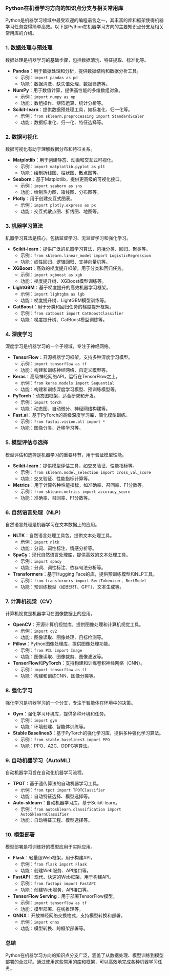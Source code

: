 ### Python在机器学习方向的知识点分支与相关常用库

Python是机器学习领域中最受欢迎的编程语言之一，其丰富的库和框架使得机器学习任务变得简单高效。以下是Python在机器学习方向的主要知识点分支及相关常用库的介绍。

### 1. 数据处理与预处理
数据处理是机器学习的基础步骤，包括数据清洗、特征提取、标准化等。

- **Pandas**：用于数据处理和分析，提供数据结构和数据分析工具。
  - 示例：`import pandas as pd`
  - 功能：数据清洗、缺失值处理、数据筛选等。
- **NumPy**：用于数值计算，提供高性能的多维数组对象。
  - 示例：`import numpy as np`
  - 功能：数组操作、矩阵运算、统计分析等。
- **Scikit-learn**：提供数据预处理工具，如标准化、归一化等。
  - 示例：`from sklearn.preprocessing import StandardScaler`
  - 功能：数据标准化、归一化、特征选择等。

### 2. 数据可视化
数据可视化有助于理解数据分布和特征关系。

- **Matplotlib**：用于创建静态、动画和交互式可视化。
  - 示例：`import matplotlib.pyplot as plt`
  - 功能：绘制折线图、柱状图、散点图等。
- **Seaborn**：基于Matplotlib，提供更高级的可视化接口。
  - 示例：`import seaborn as sns`
  - 功能：绘制热力图、箱线图、分布图等。
- **Plotly**：用于创建交互式图表。
  - 示例：`import plotly.express as px`
  - 功能：交互式散点图、折线图、地图等。

### 3. 机器学习算法
机器学习算法是核心，包括监督学习、无监督学习和强化学习。

- **Scikit-learn**：提供广泛的机器学习算法，包括分类、回归、聚类等。
  - 示例：`from sklearn.linear_model import LogisticRegression`
  - 功能：线性回归、逻辑回归、支持向量机等。
- **XGBoost**：高效的梯度提升框架，用于分类和回归任务。
  - 示例：`import xgboost as xgb`
  - 功能：梯度提升树、XGBoost模型训练等。
- **LightGBM**：基于梯度提升的高效机器学习框架。
  - 示例：`import lightgbm as lgb`
  - 功能：梯度提升树、LightGBM模型训练等。
- **CatBoost**：用于分类和回归任务的梯度提升框架。
  - 示例：`from catboost import CatBoostClassifier`
  - 功能：梯度提升树、CatBoost模型训练等。

### 4. 深度学习
深度学习是机器学习的一个子领域，专注于神经网络。

- **TensorFlow**：开源机器学习框架，支持多种深度学习模型。
  - 示例：`import tensorflow as tf`
  - 功能：构建和训练神经网络、自定义模型等。
- **Keras**：高级神经网络API，运行在TensorFlow之上。
  - 示例：`from keras.models import Sequential`
  - 功能：构建和训练深度学习模型、预训练模型等。
- **PyTorch**：动态图框架，适合研究和开发。
  - 示例：`import torch`
  - 功能：动态图、自动微分、神经网络构建等。
- **Fast.ai**：基于PyTorch的高级深度学习库，简化模型训练。
  - 示例：`from fastai.vision.all import *`
  - 功能：图像分类、迁移学习等。

### 5. 模型评估与选择
模型评估和选择是机器学习的重要环节，用于验证模型性能。

- **Scikit-learn**：提供模型评估工具，如交叉验证、性能指标等。
  - 示例：`from sklearn.model_selection import cross_val_score`
  - 功能：交叉验证、性能指标计算等。
- **Metrics**：用于计算各种性能指标，如准确率、召回率、F1分数等。
  - 示例：`from sklearn.metrics import accuracy_score`
  - 功能：准确率、召回率、F1分数等。

### 6. 自然语言处理（NLP）
自然语言处理是机器学习在文本数据上的应用。

- **NLTK**：自然语言处理工具包，提供文本处理工具。
  - 示例：`import nltk`
  - 功能：分词、词性标注、情感分析等。
- **SpaCy**：现代自然语言处理库，提供高效的文本处理工具。
  - 示例：`import spacy`
  - 功能：分词、词性标注、依存句法分析等。
- **Transformers**：基于Hugging Face的库，提供预训练模型和NLP工具。
  - 示例：`from transformers import BertTokenizer, BertModel`
  - 功能：预训练模型（如BERT、GPT）、文本生成等。

### 7. 计算机视觉（CV）
计算机视觉是机器学习在图像数据上的应用。

- **OpenCV**：开源计算机视觉库，提供图像处理和计算机视觉工具。
  - 示例：`import cv2`
  - 功能：图像读取、图像处理、目标检测等。
- **Pillow**：Python图像处理库，提供图像处理功能。
  - 示例：`from PIL import Image`
  - 功能：图像读取、图像裁剪、图像滤波等。
- **TensorFlow**和**PyTorch**：支持构建和训练卷积神经网络（CNN）。
  - 示例：`import tensorflow as tf`
  - 功能：构建和训练CNN、图像分类等。

### 8. 强化学习
强化学习是机器学习的一个分支，专注于智能体在环境中的决策。

- **Gym**：强化学习环境库，提供多种环境和任务。
  - 示例：`import gym`
  - 功能：环境创建、智能体训练等。
- **Stable Baselines3**：基于PyTorch的强化学习库，提供多种强化学习算法。
  - 示例：`from stable_baselines3 import PPO`
  - 功能：PPO、A2C、DDPG等算法。

### 9. 自动机器学习（AutoML）
自动机器学习旨在自动化机器学习流程。

- **TPOT**：基于遗传算法的自动机器学习工具。
  - 示例：`from tpot import TPOTClassifier`
  - 功能：自动特征选择、模型选择等。
- **Auto-sklearn**：自动机器学习库，基于Scikit-learn。
  - 示例：`from autosklearn.classification import AutoSklearnClassifier`
  - 功能：自动特征工程、模型选择等。

### 10. 模型部署
模型部署是将训练好的模型应用于实际应用。

- **Flask**：轻量级Web框架，用于构建API。
  - 示例：`from flask import Flask`
  - 功能：创建Web服务、API接口等。
- **FastAPI**：现代、快速的Web框架，用于构建API。
  - 示例：`from fastapi import FastAPI`
  - 功能：创建Web服务、API接口等。
- **TensorFlow Serving**：用于部署TensorFlow模型。
  - 示例：`import tensorflow as tf`
  - 功能：模型部署、在线推理等。
- **ONNX**：开放神经网络交换格式，支持模型转换和部署。
  - 示例：`import onnx`
  - 功能：模型转换、跨框架部署等。

### 总结
Python在机器学习方向的知识点分支广泛，涵盖了从数据处理、模型训练到模型部署的全过程。通过使用这些常用的库和框架，可以高效地完成各种机器学习任务。